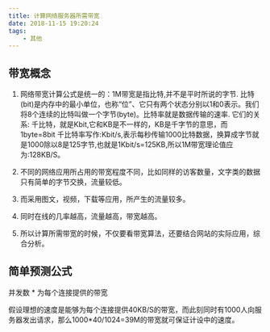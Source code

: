 ```yaml
---
title: 计算网络服务器所需带宽
date: 2018-11-15 19:20:24
tags:
    - 其他
---
```

## 带宽概念
1. 网络带宽计算公式是统一的：1M带宽是指比特,并不是平时所说的字节.
比特(bit)是内存中的最小单位，也称“位”、它只有两个状态分别以1和0表示。我们将8个连续的比特叫做一个字节(byte)。比特率就是数据传输的速率. 它们的关系:
千比特，就是Kbit,它和KB是不一样的，KB是千字节的意思，而1byte=8bit
千比特率写作:Kbit/s,表示每秒传输1000比特数据，换算成字节就是1000除以8是125字节,也就是1Kbit/s=125KB,所以1M带宽理论值应为:128KB/S。

2. 不同的网络应用所占用的带宽程度不同，比如同样的访客数量，文字类的数据只有简单的字节交换，流量较低。

3. 而采用图文，视频，下载等应用，所产生的流量较多。

4. 同时在线的几率越高，流量越高，带宽越高。

5. 所以计算所需带宽的时候，不仅要看带宽算法，还要结合网站的实际应用，综合分析。

## 简单预测公式

并发数 * 为每个连接提供的带宽

假设理想的速度是能够为每个连接提供40KB/S的带宽，而此刻同时有1000人向服务器发出请求，那么1000*40/1024=39M的带宽就可保证计设中的速度。

